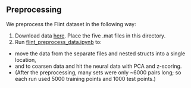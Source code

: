 ## Preprocessing

We preprocess the Flint dataset in the following way:

1. Download data [here](https://portal.nersc.gov/project/crcns/download/dream/data_sets/Flint_2012). Place the five .mat files in this directory.
2. Run [flint_preprocess_data.ipynb](flint_preprocess_data.ipynb) to:
* move the data from the separate files and nested structs into a single location,
* and to coarsen data and hit the neural data with PCA and z-scoring.
* (After the preprocessing, many sets were only ~6000 pairs long; so each run used 5000 training points and 1000 test points.)
